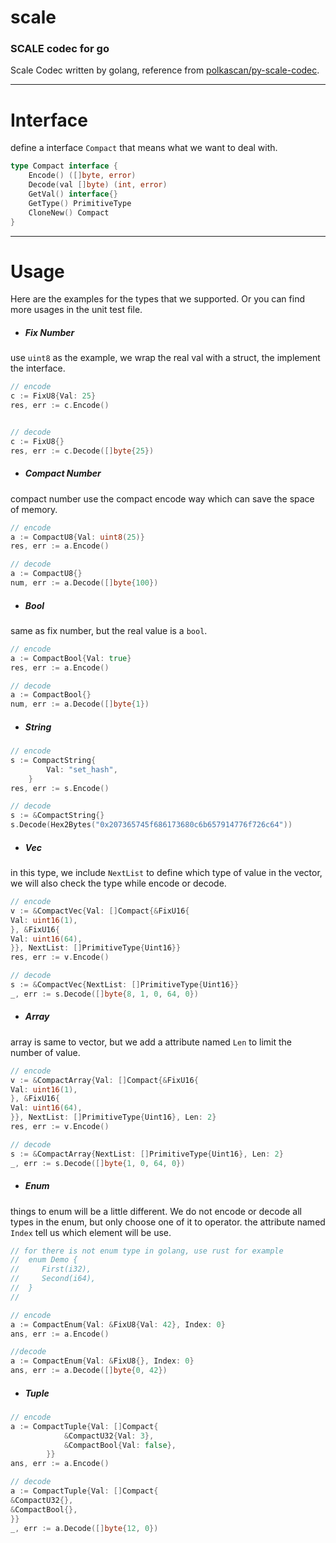 # scale
### SCALE codec for go

Scale Codec written by golang, reference from [polkascan/py-scale-codec](https://github.com/polkascan/py-scale-codec).

---

# Interface
define a  interface ```Compact``` that means what we want to deal with. 
```go
type Compact interface {
	Encode() ([]byte, error)
	Decode(val []byte) (int, error)
	GetVal() interface{}
	GetType() PrimitiveType
	CloneNew() Compact
}
```

---


# Usage

Here are the examples for the types that we supported. Or you can find more usages in the unit test file.

+ ##### Fix Number
use ```uint8``` as the example, we wrap the real val with a struct, the implement the interface. 
```go
// encode
c := FixU8{Val: 25}
res, err := c.Encode()


// decode
c := FixU8{}
res, err := c.Decode([]byte{25})
```

+ ##### Compact Number
compact number use the compact encode way which can save the space of memory.
```go
// encode
a := CompactU8{Val: uint8(25)}
res, err := a.Encode()

// decode
a := CompactU8{}
num, err := a.Decode([]byte{100})
```

+ ##### Bool
same as fix number, but the real value is a ```bool```.
```go
// encode
a := CompactBool{Val: true}
res, err := a.Encode()

// decode
a := CompactBool{}
num, err := a.Decode([]byte{1})
```

+ ##### String
```go
// encode
s := CompactString{
		Val: "set_hash",
	}
res, err := s.Encode()

// decode
s := &CompactString{}
s.Decode(Hex2Bytes("0x207365745f686173680c6b657914776f726c64"))
```

+ ##### Vec
in this type, we include ```NextList``` to define which type of value in the vector, we will also check the type while encode or decode. 
```go
// encode
v := &CompactVec{Val: []Compact{&FixU16{
Val: uint16(1),
}, &FixU16{
Val: uint16(64),
}}, NextList: []PrimitiveType{Uint16}}
res, err := v.Encode()

// decode
s := &CompactVec{NextList: []PrimitiveType{Uint16}}
_, err := s.Decode([]byte{8, 1, 0, 64, 0})
```

+ ##### Array

array is same to vector, but we add a attribute named ```Len``` to limit the number of value.
```go
// encode
v := &CompactArray{Val: []Compact{&FixU16{
Val: uint16(1),
}, &FixU16{
Val: uint16(64),
}}, NextList: []PrimitiveType{Uint16}, Len: 2}
res, err := v.Encode()

// decode
s := &CompactArray{NextList: []PrimitiveType{Uint16}, Len: 2}
_, err := s.Decode([]byte{1, 0, 64, 0})
```

+ ##### Enum
things to enum will be a little different. We do not encode or decode all types in the enum, but only choose one of it to operator. the attribute named ```Index``` tell us which element will be use.
```go
// for there is not enum type in golang, use rust for example
//  enum Demo {
//     First(i32),
//     Second(i64),
//  }
//

// encode
a := CompactEnum{Val: &FixU8{Val: 42}, Index: 0}
ans, err := a.Encode()

//decode
a := CompactEnum{Val: &FixU8{}, Index: 0}
ans, err := a.Decode([]byte{0, 42})
```

+ ##### Tuple
```go
// encode
a := CompactTuple{Val: []Compact{
			&CompactU32{Val: 3},
			&CompactBool{Val: false},
		}}
ans, err := a.Encode()

// decode
a := CompactTuple{Val: []Compact{
&CompactU32{},
&CompactBool{},
}}
_, err := a.Decode([]byte{12, 0})
```


